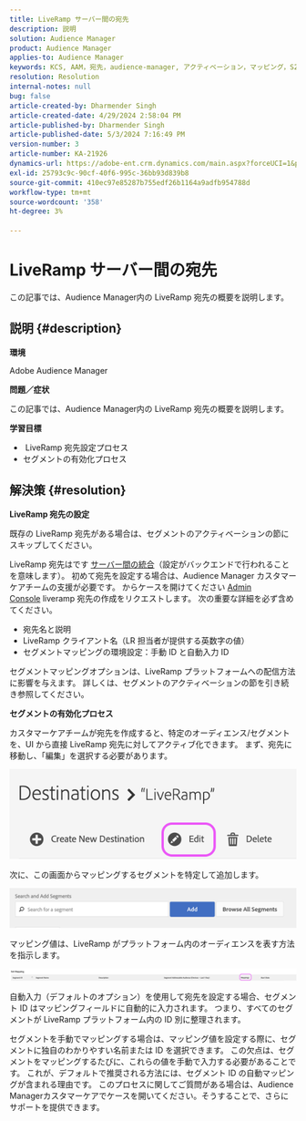 ```yaml
---
title: LiveRamp サーバー間の宛先
description: 説明
solution: Audience Manager
product: Audience Manager
applies-to: Audience Manager
keywords: KCS, AAM，宛先，audience-manager, アクティベーション，マッピング，S2S, サーバー間
resolution: Resolution
internal-notes: null
bug: false
article-created-by: Dharmender Singh
article-created-date: 4/29/2024 2:58:04 PM
article-published-by: Dharmender Singh
article-published-date: 5/3/2024 7:16:49 PM
version-number: 3
article-number: KA-21926
dynamics-url: https://adobe-ent.crm.dynamics.com/main.aspx?forceUCI=1&pagetype=entityrecord&etn=knowledgearticle&id=690836e1-3806-ef11-9f8a-6045bd034c54
exl-id: 25793c9c-90cf-40f6-995c-36bb93d839b8
source-git-commit: 410ec97e85287b755edf26b1164a9adfb954788d
workflow-type: tm+mt
source-wordcount: '358'
ht-degree: 3%

---
```


# LiveRamp サーバー間の宛先


この記事では、Audience Manager内の LiveRamp 宛先の概要を説明します。

## 説明 {#description}


<b>環境</b>

Adobe Audience Manager

<b>問題／症状</b>

この記事では、Audience Manager内の LiveRamp 宛先の概要を説明します。

<b>学習目標</b>

- &#x200B;&#x200B;&#x200B;&#x200B;&#x200B;&#x200B; &#x200B;LiveRamp 宛先設定プロセス
- セグメントの有効化プロセス



## 解決策 {#resolution}


<b>LiveRamp 宛先の設定</b>

既存の LiveRamp 宛先がある場合は、セグメントのアクティベーションの節にスキップしてください。 

LiveRamp 宛先はです [サーバー間の統合](https://experienceleague.adobe.com/docs/audience-manager/user-guide/features/destinations/device-based/device-based-destinations-list.html?lang=ja)（設定がバックエンドで行われることを意味します）。 初めて宛先を設定する場合は、Audience Manager カスタマーケアチームの支援が必要です。 からケースを開けてください [Admin Console](https://adminconsole.adobe.com/) liveramp 宛先の作成をリクエストします。 次の重要な詳細を必ず含めてください。

- 宛先名と説明
- LiveRamp クライアント名（LR 担当者が提供する英数字の値）
- セグメントマッピングの環境設定：手動 ID と自動入力 ID


セグメントマッピングオプションは、LiveRamp プラットフォームへの配信方法に影響を与えます。 詳しくは、セグメントのアクティベーションの節を引き続き参照してください。



<b>セグメントの有効化プロセス</b>

カスタマーケアチームが宛先を作成すると、特定のオーディエンス/セグメントを、UI から直接 LiveRamp 宛先に対してアクティブ化できます。 まず、宛先に移動し、「編集」を選択する必要があります。

![](assets/bd9e9cba-89e3-ed11-a7c7-6045bd0065b6.png)



次に、この画面からマッピングするセグメントを特定して追加します。

![](assets/d96041d3-89e3-ed11-a7c7-6045bd0065b6.png)

マッピング値は、LiveRamp がプラットフォーム内のオーディエンスを表す方法を指示します。 

![](assets/75158bf1-89e3-ed11-a7c7-6045bd0065b6.png)

自動入力（デフォルトのオプション）を使用して宛先を設定する場合、セグメント ID はマッピングフィールドに自動的に入力されます。 つまり、すべてのセグメントが LiveRamp プラットフォーム内の ID 別に整理されます。

セグメントを手動でマッピングする場合は、マッピング値を設定する際に、セグメントに独自のわかりやすい名前または ID を選択できます。 この欠点は、セグメントをマッピングするたびに、これらの値を手動で入力する必要があることです。 これが、デフォルトで推奨される方法には、セグメント ID の自動マッピングが含まれる理由です。 このプロセスに関してご質問がある場合は、Audience Managerカスタマーケアでケースを開いてください。そうすることで、さらにサポートを提供できます。
